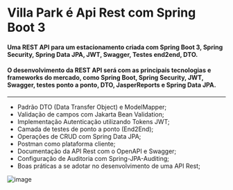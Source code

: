 # Villa Park é Api Rest com Spring Boot 3
#### Uma REST API para um estacionamento criada com Spring Boot 3, Spring Security, Spring Data JPA, JWT, Swagger, Testes end2end, DTO.
#### O desenvolvimento da REST API será com as principais tecnologias e frameworks do mercado, como Spring Boot, Spring Security, JWT, Swagger, testes ponto a ponto, DTO, JasperReports e Spring Data JPA.

---------------------------------------------------------------------
- Padrão DTO (Data Transfer Object) e ModelMapper;
- Validação de campos com Jakarta Bean Validation;
- Implementação Autenticação utilizando Tokens JWT;
- Camada de testes de ponto a ponto (End2End);
- Operações de CRUD com Spring Data JPA;
- Postman como plataforma cliente;
- Documentação da API Rest com o OpenAPI e Swagger;
- Configuração de Auditoria com Spring-JPA-Auditing;
- Boas práticas a se adotar no desenvolvimento de uma API Rest;

![image](https://github.com/Cidinha-dev/VillaPark-Api-Rest-SpringBoot3/assets/85828842/572f46de-4c4b-4420-b29f-3def3e62b52e)

